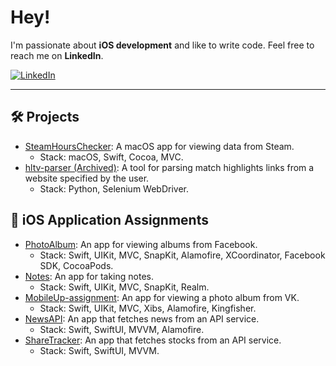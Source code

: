 # Hey!

I'm  passionate about **iOS development** and like to write code. Feel free to reach me on **LinkedIn**.

<a href="https://www.linkedin.com/in/erkhaan-struchkov-825501215" target="_blank"><img alt="LinkedIn" src="https://img.shields.io/badge/linkedin-%230077B5.svg?&style=for-the-badge&logo=linkedin&logoColor=white" /></a>

___

## 🛠️ Projects
- [SteamHoursChecker](https://github.com/erkhaan/SteamHoursChecker): A macOS app for viewing data from Steam.
  - Stack: macOS, Swift, Cocoa, MVC.
- [hltv-parser (Archived)](https://github.com/erkhaan/hltv-parser): A tool for parsing match highlights links from a website specified by the user.
  - Stack: Python, Selenium WebDriver.

## 🔖 iOS Application Assignments
- [PhotoAlbum](https://github.com/erkhaan/PhotoAlbum): An app for viewing albums from Facebook.
  - Stack: Swift, UIKit, MVC, SnapKit, Alamofire, XCoordinator, Facebook SDK, CocoaPods.
- [Notes](https://github.com/erkhaan/Notes): An app for taking notes.
  - Stack: Swift, UIKit, MVC, SnapKit, Realm.
- [MobileUp-assignment](https://github.com/erkhaan/MobileUp-assignment): An app for viewing a photo album from VK.
  - Stack: Swift, UIKit, MVC, Xibs, Alamofire, Kingfisher.
- [NewsAPI](https://github.com/erkhaan/NewsAPI-assignment): An app that fetches news from an API service.
  - Stack: Swift, SwiftUI, MVVM, Alamofire.
- [ShareTracker](https://github.com/erkhaan/ShareTracker): An app that fetches stocks from an API service.
  - Stack: Swift, SwiftUI, MVVM.


